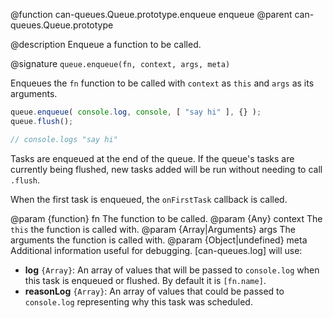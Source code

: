 @function can-queues.Queue.prototype.enqueue enqueue
@parent can-queues.Queue.prototype

@description Enqueue a function to be called.

@signature `queue.enqueue(fn, context, args, meta)`

Enqueues the `fn` function to be called with `context` as `this` and `args` as its arguments.

```js
queue.enqueue( console.log, console, [ "say hi" ], {} );
queue.flush();

// console.logs "say hi"
```

Tasks are enqueued at the end of the queue.  If the queue's tasks are currently
being flushed, new tasks added will be run without needing to call `.flush`.

When the first task is enqueued, the `onFirstTask` callback is called.

@param {function} fn The function to be called.
@param {Any} context The `this` the function is called with.
@param {Array|Arguments} args The arguments the function is called with.
@param {Object|undefined} meta Additional information useful for debugging. [can-queues.log] will use:
  - __log__ `{Array}`: An array of values that will be passed to `console.log` when this task is enqueued or
    flushed.  By default it is `[fn.name]`.
  - __reasonLog__ `{Array}`: An array of values that could be passed to `console.log` representing why this
  task was scheduled.
